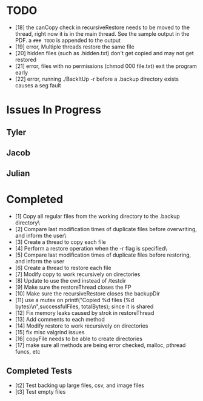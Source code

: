 # TODO #
- [18] the canCopy check in recursiveRestore needs to be moved to the thread, right now it is in the main thread. See the sample output in the PDF. a `### TODO` is appended to the output 
- [19] error, Multiple threads restore the same file
- [20] hidden files (such as .hidden.txt) don't get copied and may not get restored
- [21] error, files with no permissions (chmod 000 file.txt) exit the program early
- [22] error, running ./BackItUp -r before a .backup directory exists causes a seg fault

# Issues In Progress #

## Tyler ##

## Jacob ##

## Julian ##


# Completed #
- [1] Copy all regular files from the working directory to the .backup directory\
- [2] Compare last modification times of duplicate files before overwriting, and inform the user\
- [3] Create a thread to copy each file
- [4] Perform a restore operation when the -r flag is specified\
- [5] Compare last modification times of duplicate files before restoring, and inform the user
- [6] Create a thread to restore each file
- [7] Modify copy to work recursively on directories
- [8] Update to use the cwd instead of /testdir
- [9] Make sure the restoreThread closes the FP
- [10] Make sure the recursiveRestore closes the backupDir
- [11] use a mutex on printf("Copied %d files (%d bytes)\n",successfulFiles, totalBytes); since it is shared
- [12] Fix memory leaks caused by strok in restoreThread
- [13] Add comments to each method
- [14] Modify restore to work recursively on directories
- [15] fix misc valgrind issues
- [16] copyFile needs to be able to create directories
- [17] make sure all methods are being error checked, malloc, pthread funcs, etc

## Completed Tests ##
- [t2] Test backing up large files, csv, and image files
- [t3] Test empty files

